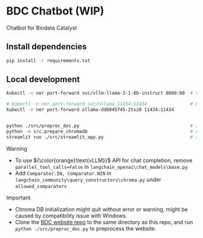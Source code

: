 # BDC Chatbot (WIP)

Chatbot for Biodata Catalyst

## Install dependencies

```bash
pip install -r requirements.txt
```

## Local development

```bash
kubectl -n ner port-forward svc/vllm-llama-3-1-8b-instruct 8080:80  # vLLM port-forward

# kubectl -n ner port-forward svc/ollama 11434:11434                # Ollama port-forward
kubectl -n ner port-forward ollama-dd6845745-2txz8 11434:11434      


python ./src/preproc_doc.py                                         # [Optional] preprocess BDC website repo
python -m src.prepare_chromadb                                      # create chroma db
streamlit run ./src/streamlit_app.py                                # run streamlit app
```

> [!WARNING]
>
> - To use ${\color{orange}\text{vLLM}}$ API for chat completion, remove `parallel_tool_calls=False` in `langchain_openai\chat_models\base.py`
> - Add `Comparator.IN, Comparator.NIN` in `langchain_community\query_constructors\chroma.py` under `allowed_comparators`

> [!IMPORTANT]
>
> - Chroma DB initialization might quit without error or warning, might be caused by compatibility issue with Windows.
> - Clone the [BDC website repo](https://github.com/stagecc/interim-bdc-website/tree/main) to the same directory as this repo, and run `python ./src/preproc_doc.py` to preprocess the website.
